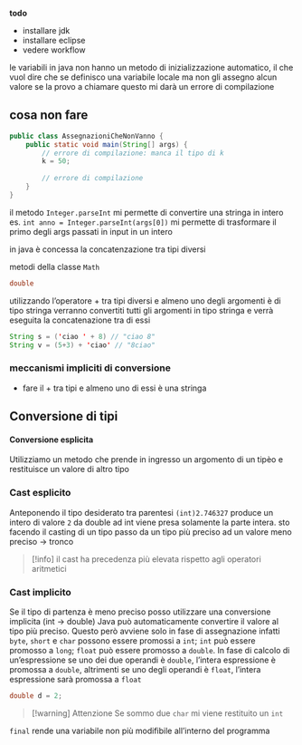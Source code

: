 **todo**
- installare jdk
- installare eclipse 
- vedere workflow

le variabili in java non hanno un metodo di inizializzazione automatico, il che vuol dire che se definisco una variabile locale ma non gli assegno alcun valore se la provo a chiamare questo mi darà un errore di compilazione

## cosa non fare
```java
public class AssegnazioniCheNonVanno {
	public static void main(String[] args) {
		// errore di compilazione: manca il tipo di k
		k = 50;
		
		// errore di compilazione 
	}
}
```



il metodo `Integer.parseInt` mi permette di convertire una stringa in intero
es.
`int anno = Integer.parseInt(args[0])` mi permette di trasformare il primo degli args passati in input in un intero

in java è concessa la concatenzazione tra tipi diversi

metodi della classe `Math`

```java
double 
```

utilizzando l’operatore + tra tipi diversi e almeno uno degli argomenti è di tipo stringa verranno convertiti tutti gli argomenti in tipo stringa e verrà eseguita la concatenazione tra di essi

```java
String s = ('ciao ' + 8) // "ciao 8"
String v = (5+3) + 'ciao' // "8ciao"
```

### meccanismi impliciti di conversione
- fare il + tra tipi e almeno uno di essi è una stringa
## Conversione di tipi
#### Conversione esplicita
Utilizziamo un metodo che prende in ingresso un argomento di un tipèo e restituisce un valore di altro tipo

### Cast esplicito
Anteponendo il tipo desiderato tra parentesi 
`(int)2.746327` produce un intero di valore `2`
da double ad int viene presa solamente la parte intera. sto facendo il casting di un tipo
passo da un tipo più preciso ad un valore meno preciso → tronco

> [!info] 
> il cast ha precedenza più elevata rispetto agli operatori aritmetici
> 

### Cast implicito
Se il tipo di partenza è meno preciso posso utilizzare una conversione implicita (int → double) Java può automaticamente convertire il valore al tipo più preciso. Questo però avviene solo in fase di assegnazione infatti `byte`, `short` e `char` possono essere promossi a `int`; `int` può essere promosso a `long`;
`float` può essere promosso a `double`.
In fase di calcolo di un’espressione se uno dei due operandi è `double`, l’intera espressione è promossa a `double`, altrimenti se uno degli operandi è `float`, l’intera espressione sarà promossa a `float`

```java
double d = 2;
```

> [!warning] Attenzione
> Se sommo due `char` mi viene restituito un `int`

`final` rende una variabile non più modifibile all’interno del programma

